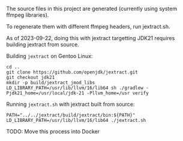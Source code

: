 The source files in this project are generated (currently using system ffmpeg libraries).

To regenerate them with different ffmpeg headers, run jextract.sh.

As of 2023-09-22, doing this with jextract targetting JDK21 requires building jextract from source.

Building `jextract` on Gentoo Linux:
```
cd ..
git clone https://github.com/openjdk/jextract.git
git checkout jdk21
mkdir -p build/jextract_jmod_libs
LD_LIBRARY_PATH=/usr/lib/llvm/16/lib64 sh ./gradlew -Pjdk21_home=/usr/local/jdk-21 -Pllvm_home=/usr verify
```

Running `jextract.sh` with jextract built from source:
```
PATH="../../jextract/build/jextract/bin:${PATH}" LD_LIBRARY_PATH=/usr/lib/llvm/16/lib64 ./jextract.sh
```

TODO: Move this process into Docker
